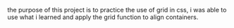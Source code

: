  the purpose of this project is to practice the use of grid in css, i was able to use what i learned and apply the grid function to align containers.
